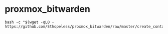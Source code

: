 # proxmox_bitwarden

```
bash -c "$(wget -qLO - https://github.com/Sthopeless/proxmox_bitwarden/raw/master/create_container.sh)"
```
